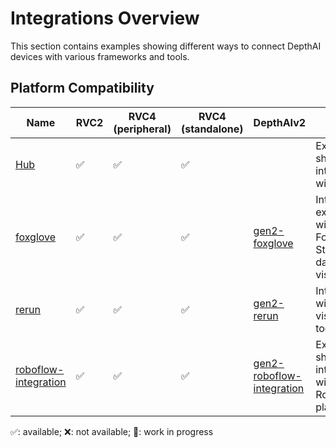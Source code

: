 # Integrations Overview

This section contains examples showing different ways to connect DepthAI devices with various frameworks and tools.

## Platform Compatibility

| Name                                          | RVC2 | RVC4 (peripheral) | RVC4 (standalone) | DepthAIv2                                                                                                  | Notes                                                           |
| --------------------------------------------- | ---- | ----------------- | ----------------- | ---------------------------------------------------------------------------------------------------------- | --------------------------------------------------------------- |
| [Hub](hub-snaps-events)                       | ✅   | ✅                | ✅                |                                                                                                            | Example showing integration with Hub                            |
| [foxglove](foxglove/)                         | ✅   | ✅                | ✅                | [gen2-foxglove](https://github.com/luxonis/oak-examples/tree/master/gen2-foxglove)                         | Integration example with Foxglove Studio for data visualization |
| [rerun](rerun/)                               | ✅   | ✅                | ✅                | [gen2-rerun](https://github.com/luxonis/oak-examples/tree/master/gen2-rerun)                               | Integration with Rerun visualization toolkit                    |
| [roboflow-integration](roboflow-integration/) | ✅   | ✅                | ✅                | [gen2-roboflow-integration](https://github.com/luxonis/oak-examples/tree/master/gen2-roboflow-integration) | Example showing integration with Roboflow platform              |

✅: available; ❌: not available; 🚧: work in progress
